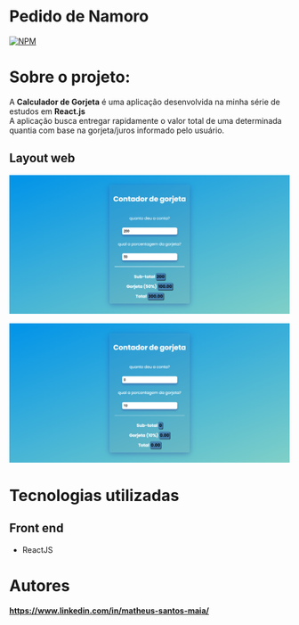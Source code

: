 # Pedido de Namoro
[![NPM](https://img.shields.io/npm/l/react)](https://github.com/peterson2003/pedido-de-namoro/blob/master/LICENSE)

# Sobre o projeto:

A **Calculador de Gorjeta** é uma aplicação desenvolvida na minha série de estudos em **React.js**<br> A aplicação busca entregar rapidamente o valor total de uma determinada quantia com base na gorjeta/juros informado pelo usuário.


## Layout web
![Web 1](imgs/Screenshot_1.png)

![Web 2](imgs/Screenshot_2.png)


# Tecnologias utilizadas

## Front end
- ReactJS

# Autores


**https://www.linkedin.com/in/matheus-santos-maia/**
